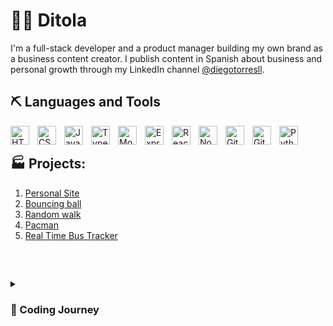 # 🧙‍♂️ Ditola
<p>I'm a full-stack developer and a product manager building my own brand as a business content creator. I publish content in Spanish about business and personal growth through my LinkedIn channel <a href="https://www.linkedin.com/in/diegotorresll/">@diegotorresll</a>.</p>

## ⛏️ Languages and Tools

<img align="left" alt="HTML" width="30px" style="padding-right:10px;" src="https://cdn.jsdelivr.net/gh/devicons/devicon/icons/html5/html5-plain.svg" />
<img align="left" alt="CSS" width="30px" style="padding-right:10px;" src="https://cdn.jsdelivr.net/gh/devicons/devicon/icons/css3/css3-plain.svg" />
<img align="left" alt="JavaScript" width="30px" style="padding-right:10px;" src="https://cdn.jsdelivr.net/gh/devicons/devicon/icons/javascript/javascript-plain.svg" />
<img align="left" alt="TypeScript" width="30px" style="padding-right:10px;" src="https://cdn.jsdelivr.net/gh/devicons/devicon/icons/typescript/typescript-plain.svg" />
<img align="left" alt="MongoDB" width="30px" style="padding-right:10px;" src="https://cdn.jsdelivr.net/gh/devicons/devicon/icons/mongodb/mongodb-original.svg" />
<img align="left" alt="Express" width="30px" style="padding-right:10px;" src="https://cdn.jsdelivr.net/gh/devicons/devicon/icons/express/express-original.svg" />
<img align="left" alt="React" width="30px" style="padding-right:10px;" src="https://cdn.jsdelivr.net/gh/devicons/devicon/icons/react/react-original.svg" />
<img align="left" alt="NodeJS" width="30px" style="padding-right:10px;" src="https://cdn.jsdelivr.net/gh/devicons/devicon/icons/nodejs/nodejs-original.svg" />
<img align="left" alt="GitHub" width="30px" style="padding-right:10px;" src="https://cdn.jsdelivr.net/gh/devicons/devicon/icons/github/github-original.svg" />
<img align="left" alt="Git" width="30px" style="padding-right:10px;" src="https://cdn.jsdelivr.net/gh/devicons/devicon/icons/git/git-original.svg" />
<img align="left" alt="Python" width="30px" style="padding-right:10px;" src="https://cdn.jsdelivr.net/gh/devicons/devicon/icons/python/python-plain.svg" />

<br>

## 

## 🏭 Projects:

1. [Personal Site](https://ditola.github.io/)
2. [Bouncing ball](https://github.com/ditola/ditola.github.io/tree/main/Bouncing%20ball)
3. [Random walk](https://github.com/ditola/ditola.github.io/tree/main/Random%20walk)
4. [Pacman](https://github.com/ditola/ditola.github.io/tree/main/Pacman)
5. [Real Time Bus Tracker](https://github.com/ditola/ditola.github.io/tree/main/Real%20Time%20Bus%20Tracker)

<br>

## 

<details>
 <summary><h3> 🚀 Coding Journey</h3></summary>
  I returned to my coding adventure by attending MIT's full-stack bootcamp. This 2023, I'll be learning about MERN stack and creating content about management and personal growth.
   
   

